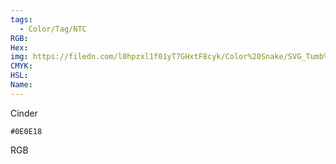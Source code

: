 ```yaml
---
tags:
  - Color/Tag/NTC
RGB:
Hex:
img: https://filedn.com/l0hpzxl1f01yT7GHxtF8cyk/Color%20Snake/SVG_Tumb%20Mass%20No%20Name/0E0E18.svg
CMYK:
HSL:
Name:
---
```

Cinder
```palette
#0E0E18
```
RGB
